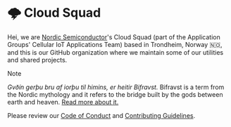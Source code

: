 # 🌩️ Cloud Squad

Hei, we are [Nordic Semiconductor](https://www.nordicsemi.com/)'s Cloud Squad
(part of the Application Groups' Cellular IoT Applications Team) based in
Trondheim, Norway 🇳🇴, and this is our GitHub organization where we maintain some
of our utilities and shared projects.

> [!NOTE]  
> _Gvðín gerþu bru af iorþu til himins, er heitir Bifravst._ Bifravst is a term
> from the Nordic mythology and it refers to the bridge built by the gods
> between earth and heaven.
> [Read more about it.](https://www.bivrost.com/the-vikings-and-the-northern-lights-bridge/)

Please review our [Code of Conduct](../CODE_OF_CONDUCT.md) and
[Contributing Guidelines](../CODE_OF_CONDUCT.md).
